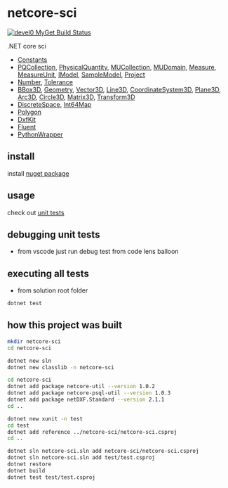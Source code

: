 # netcore-sci

[![devel0 MyGet Build Status](https://www.myget.org/BuildSource/Badge/devel0?identifier=4e07c427-6364-4390-8a07-1c615433e660)](https://www.myget.org/)

.NET core sci

- [Constants](netcore-sci/Constants.cs)
- [PQCollection](netcore-sci/PQCollection.cs), [PhysicalQuantity](netcore-sci/PhysicalQuantity.cs), [MUCollection](netcore-sci/MUCollection.cs), [MUDomain](netcore-sci/MUDomain.cs), [Measure](netcore-sci/Measure.cs), [MeasureUnit](netcore-sci/MeasureUnit.cs), [IModel](netcore-sci/IModel.cs), [SampleModel](netcore-sci/SampleModel.cs), [Project](netcore-sci/Project.cs)
- [Number](netcore-sci/Number.cs), [Tolerance](netcore-sci/Tolerance.cs)
- [BBox3D](netcore-sci/BBox3D.cs), [Geometry](netcore-sci/Geometry.cs), [Vector3D](netcore-sci/Vector3D.cs), [Line3D](netcore-sci/Line3D.cs), [CoordinateSystem3D](netcore-sci/CoordinateSystem3D.cs), [Plane3D](netcore-sci/Plane3D.cs), [Arc3D](netcore-sci/Arc3D.cs), [Circle3D](netcore-sci/Circle3D.cs), [Matrix3D](netcore-sci/Matrix3D.cs), [Transform3D](netcore-sci/Transform3D.cs)
- [DiscreteSpace](netcore-sci/DiscreteSpace.cs), [Int64Map](netcore-sci/Int64Map.cs)
- [Polygon](netcore-sci/Polygon.cs)
- [DxfKit](netcore-sci/DxfKit.cs)
- [Fluent](netcore-sci/Fluent.cs)
- [PythonWrapper](netcore-sci/PythonWrapper.cs)

## install

install [nuget package](https://www.nuget.org/packages/netcore-sci/)

## usage

check out [unit tests](test)

## debugging unit tests

- from vscode just run debug test from code lens balloon

## executing all tests

- from solution root folder

```sh
dotnet test
```

## how this project was built

```sh
mkdir netcore-sci
cd netcore-sci

dotnet new sln
dotnet new classlib -n netcore-sci

cd netcore-sci
dotnet add package netcore-util --version 1.0.2
dotnet add package netcore-psql-util --version 1.0.3
dotnet add package netDXF.Standard --version 2.1.1
cd ..

dotnet new xunit -n test
cd test
dotnet add reference ../netcore-sci/netcore-sci.csproj
cd ..

dotnet sln netcore-sci.sln add netcore-sci/netcore-sci.csproj
dotnet sln netcore-sci.sln add test/test.csproj 
dotnet restore
dotnet build
dotnet test test/test.csproj
```
